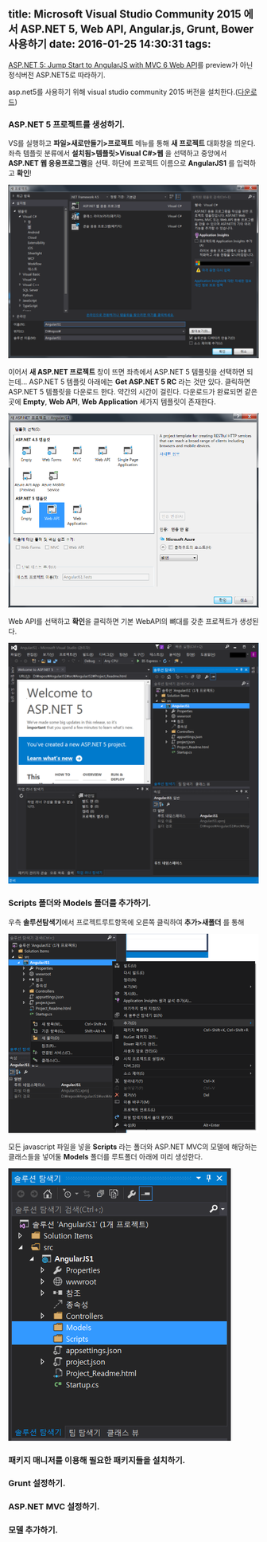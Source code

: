 title: Microsoft Visual Studio Community 2015 에서 ASP.NET 5, Web API, Angular.js, Grunt, Bower 사용하기
date: 2016-01-25 14:30:31
tags:
---

[ASP.NET 5: Jump Start to AngularJS with MVC 6 Web API](http://proudmonkey.azurewebsites.net/asp-net-5-jump-start-to-angularjs-with-mvc-6-web-api/)를
preview가 아닌 정식버전 ASP.NET5로 따라하기.

asp.net5를 사용하기 위해 visual studio community 2015 버전을 설치한다.([다운로드](https://www.visualstudio.com/downloads/download-visual-studio-vs?&WT.srch=1&WT.mc_ID=SEM_yewnJZUr))


### ASP.NET 5 프로젝트를 생성하기.
VS를 실행하고 **파일>새로만들기>프로젝트** 메뉴를 통해 **새 프로젝트** 대화창을 띄운다.
좌측 템플릿 분류에서 **설치됨>템플릿>Visual C#>웹** 을 선택하고 중앙에서 **ASP.NET 웹 응용프로그램**을 선택.
하단에 프로젝트 이름으로 **AngularJS1** 를 입력하고 **확인**!

![새 프로젝트 창](images/16012501-새프로젝트.png)

이어서 **새 ASP.NET 프로젝트** 창이 뜨면 좌측에서 ASP.NET 5 템플릿을 선택하면 되는데... ASP.NET 5 템플릿 아래에는 **Get ASP.NET 5 RC** 라는 것만 있다. 클릭하면 ASP.NET 5 템플릿을 다운로드 한다. 약간의 시간이 걸린다.
다운로드가 완료되면 같은 곳에 **Empty**, **Web API**, **Web Application** 세가지 템플릿이 존재한다.

![새 ASP.NET 프로젝트 창](images/16012501-새asp.net프로젝트.png)

Web API를 선택하고 **확인**을 클릭하면 기본 WebAPI의 뼈대를 갖춘 프로젝트가 생성된다.

![새 ASP.NET 프로젝트 창](images/16012501-프로젝트생성.png)

### Scripts 폴더와 Models 폴더를 추가하기.
우측 **솔루션탐색기**에서 프로젝트루트항목에 오른쪽 클릭하여 **추가>새폴더** 를 통해

![프로젝트 항목에서 우클릭 추가 > 새폴더](images/16012501-프로젝트우클릭메뉴.png)

모든 javascript 파일을 넣을 **Scripts** 라는 폴더와
ASP.NET MVC의 모델에 해당하는 클래스들을 넣어둘 **Models** 폴더를 루트폴더 아래에 미리 생성한다.

![Scripts와 Models폴더를 생성](images/16012501-폴더생성.png)


### 패키지 매니저를 이용해 필요한 패키지들을 설치하기.

### Grunt 설정하기.

### ASP.NET MVC 설정하기.

### 모델 추가하기.

